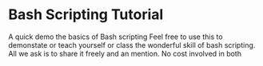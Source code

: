 # Bash Scripting Tutorial
A quick demo the basics of Bash scripting
Feel free to use this to demonstate or teach yourself or class the wonderful skill of bash scripting. 
All we ask is to share it freely and an mention. No cost involved in both
